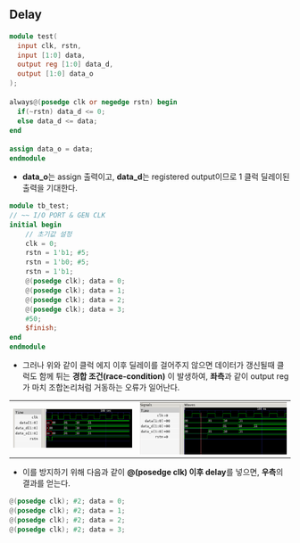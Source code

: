 ## Delay

```verilog
module test(
  input clk, rstn,
  input [1:0] data,
  output reg [1:0] data_d,
  output [1:0] data_o
);

always@(posedge clk or negedge rstn) begin
  if(~rstn) data_d <= 0;
  else data_d <= data;
end

assign data_o = data;
endmodule
```

- **data_o**는 assign 출력이고, **data_d**는 registered output이므로 1 클럭 딜레이된 출력을 기대한다.

```verilog
module tb_test;
// ~~ I/O PORT & GEN CLK
initial begin
    // 초기값 설정
    clk = 0;
    rstn = 1'b1; #5;
    rstn = 1'b0; #5;
    rstn = 1'b1;
    @(posedge clk); data = 0;
    @(posedge clk); data = 1;
    @(posedge clk); data = 2;
    @(posedge clk); data = 3;
    #50;
    $finish;
end
endmodule
```

- 그러나 위와 같이 클럭 에지 이후 딜레이를 걸어주지 않으면 데이터가 갱신될때 클럭도 함께 튀는 **경합 조건(race-condition)** 이 발생하여, **좌측**과 같이 output reg가 마치 조합논리처럼 거동하는 오류가 일어난다.

<table>
<td text-align="left"><img src="out_race_condition.png"></td>
<td text-align="right"><img src="out_normal.png"></td>
</table>

- 이를 방지하기 위해 다음과 같이 **@(posedge clk) 이후 delay**를 넣으면, **우측**의 결과를 얻는다.

```verilog
@(posedge clk); #2; data = 0;
@(posedge clk); #2; data = 1;
@(posedge clk); #2; data = 2;
@(posedge clk); #2; data = 3;
```
